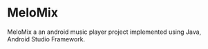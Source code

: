 # MeloMix
MeloMix a an android music player project implemented using Java, Android Studio Framework.
